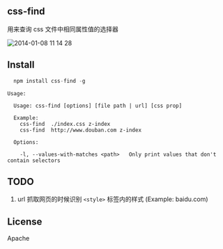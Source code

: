 css-find
---

用来查询 css 文件中相同属性值的选择器

![2014-01-08 11 14 28](https://f.cloud.github.com/assets/163671/1869212/ba7185d8-7877-11e3-95d1-977148f8509a.png)

## Install

```javascript
  npm install css-find -g
```

```
Usage:

  Usage: css-find [options] [file path | url] [css prop]

  Example:
    css-find  ./index.css z-index
    css-find  http://www.douban.com z-index

  Options:

    -l, --values-with-matches <path>   Only print values that don't contain selectors
```

TODO
---

1. url 抓取网页的时候识别 `<style>` 标签内的样式 (Example: baidu.com)

License
---

Apache

